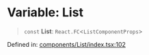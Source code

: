 # Variable: List

> `const` **List**: `React.FC`\<`ListComponentProps`\>

Defined in: [components/List/index.tsx:102](https://github.com/onyx-og/prismal-react/blob/58f2a21f9ad6834702d56e0dc3c10bd54a012008/src/components/List/index.tsx#L102)
